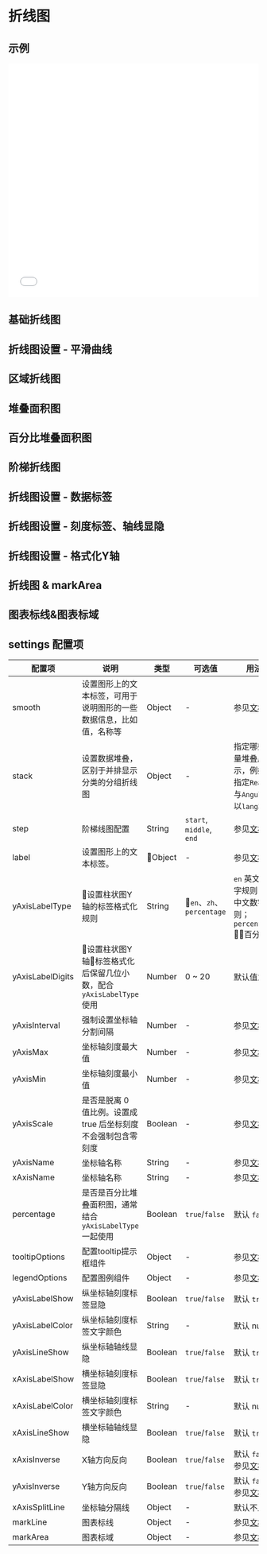 # 折线图

## 示例

<iframe width="100%" height="470" src="//jsfiddle.net/vecharts/udnhk7wm/embedded/result,html,js/?bodyColor=fff" allowfullscreen="allowfullscreen" frameborder="0"></iframe>


## 基础折线图

<vuep template="#basicLine" :options="{ theme: 'vue', lineNumbers: false }"></vuep>

<script v-pre type="text/x-template" id="basicLine">
<template>
  <ve-line-chart :data="chartData" />
</template>

<script>
  module.exports = {
    created () {
      this.chartData = {
        dimensions: {
          name: 'Week',
          data: ['Mon.', 'Tue.', 'Wed.', 'Thu.', 'Fir.', 'Sat.', 'Sun.']
        },
        measures: [{
          name: 'Vue',
          data: [30, 40, 35, 50, 49, 70, 90]
        }]
      }
    }
  }
</script>

## 折线图设置 - 平滑曲线

<vuep template="#smoothLine" :options="{ theme: 'vue', lineNumbers: false }"></vuep>

<script v-pre type="text/x-template" id="smoothLine">
<template>
  <ve-line-chart :data="chartData" :settings="chartSettings" />
</template>

<script>
  module.exports = {
    created () {
      this.chartData = {
        dimensions: {
          name: 'Week',
          data: ['Mon.', 'Tue.', 'Wed.', 'Thu.', 'Fir.', 'Sat.', 'Sun.']
        },
        measures: [{
          name: 'Vue',
          data: [30, 40, 35, 50, 49, 70, 90]
        }]
      }
      this.chartSettings = {
        smooth: true
      }
    }
  }
</script>

## 区域折线图

<vuep template="#areaLine" :options="{ theme: 'vue', lineNumbers: false }"></vuep>

<script v-pre type="text/x-template" id="areaLine">
<template>
  <ve-line-chart :data="chartData" :settings="chartSettings" />
</template>

<script>
  module.exports = {
    created () {
      this.chartData = {
        dimensions: {
          name: 'Week',
          data: ['Mon.', 'Tue.', 'Wed.', 'Thu.', 'Fir.', 'Sat.', 'Sun.']
        },
        measures: [{
          name: 'Vue',
          data: [3000, 3500, 3900, 3100, 3200, 3100, 3600, 3300, 3600, 3400, 3100, 3000]
        },
        {
          name: 'React',
          data: [2000, 2000, 2600, 2300, 2300, 2000, 2600, 2200, 2500, 2800, 2500, 2200]
        },
        {
          name: 'Angular',
          data: [827, 949, 1400, 1000, 884, 911, 983, 989, 925, 1100, 1200, 930]
        }]
      }
      this.chartSettings = {
        areaStyle: {}
      }
    }
  }
</script>

## 堆叠面积图

<vuep template="#stackLine" :options="{ theme: 'vue', lineNumbers: false }"></vuep>

<script v-pre type="text/x-template" id="stackLine">
<template>
  <ve-line-chart :data="chartData" :settings="chartSettings" />
</template>

<script>
  module.exports = {
    created () {
      this.chartData = {
        dimensions: {
          name: 'Week',
          data: ['Mon.', 'Tue.', 'Wed.', 'Thu.', 'Fir.', 'Sat.', 'Sun.']
        },
        measures: [{
          name: 'Vue',
          data: [3000, 3500, 3900, 3100, 3200, 3100, 3600, 3300, 3600, 3400, 3100, 3000]
        },
        {
          name: 'React',
          data: [2000, 2000, 2600, 2300, 2300, 2000, 2600, 2200, 2500, 2800, 2500, 2200]
        },
        {
          name: 'Angular',
          data: [827, 949, 1400, 1000, 884, 911, 983, 989, 925, 1100, 1200, 930]
        }]
      }
      this.chartSettings = {
        stack: {
          lang: ['Vue', 'React', 'Angular']
        },
        areaStyle: {}
      }
    }
  }
</script>

## 百分比堆叠面积图

<vuep template="#percentageStackLine" :options="{ theme: 'vue', lineNumbers: false }"></vuep>

<script v-pre type="text/x-template" id="percentageStackLine">
<template>
  <ve-line-chart :data="chartData" :settings="chartSettings" />
</template>

<script>
  module.exports = {
    created () {
      this.chartData = {
        dimensions: {
          name: 'Week',
          data: ['Mon.', 'Tue.', 'Wed.', 'Thu.', 'Fir.', 'Sat.', 'Sun.']
        },
        measures: [{
          name: 'Vue',
          data: [3000, 3500, 3900, 3100, 3200, 3100, 3600, 3300, 3600, 3400, 3100, 3000]
        },
        {
          name: 'React',
          data: [2000, 2000, 2600, 2300, 2300, 2000, 2600, 2200, 2500, 2800, 2500, 2200]
        },
        {
          name: 'Angular',
          data: [827, 949, 1400, 1000, 884, 911, 983, 989, 925, 1100, 1200, 930]
        }]
      }
      this.chartSettings = {
        stack: {
          lang: ['Vue', 'React', 'Angular']
        },
        areaStyle: {},
        yAxisLabelType: 'percentage',
        percentage: true,
        stack: {
          repo: [
            'Vue',
            'React',
            'Angular'
          ]
        },
        tooltipOptions: {
          formatter: function (params) {
            let [tar] = params
            const tooltipContent = params.map(v => {
              return `${v.seriesName}：${(
                v.value[v.seriesIndex + 1] * 100
              ).toFixed(2)} %`
            }).join('<br/>')
            return tar.name + '<br/>' + tooltipContent
          }
        }
      }
    }
  }
</script>

## 阶梯折线图

<vuep template="#stepLine" :options="{ theme: 'vue', lineNumbers: false }"></vuep>

<script v-pre type="text/x-template" id="stepLine">
<template>
  <ve-line-chart :data="chartData" :settings="chartSettings" />
</template>

<script>
 module.exports = {
    created () {
      this.chartData = {
        dimensions: {
          name: 'Week',
          data: ['Mon.', 'Tue.', 'Wed.', 'Thu.', 'Fir.', 'Sat.', 'Sun.']
        },
        measures: [{
          name: 'Vue',
          data: [3000, 3500, 3900, 3100, 3200, 3100, 3600, 3300, 3600, 3400, 3100, 3000]
        },
        {
          name: 'React',
          data: [2000, 2000, 2600, 2300, 2300, 2000, 2600, 2200, 2500, 2800, 2500, 2200]
        },
        {
          name: 'Angular',
          data: [827, 949, 1400, 1000, 884, 911, 983, 989, 925, 1100, 1200, 930]
        }]
      }
      this.chartSettings = {
        step: 'start'
      }
    }
  }
</script>

## 折线图设置 - 数据标签

<vuep template="#labelLine" :options="{ theme: 'vue', lineNumbers: false }"></vuep>

<script v-pre type="text/x-template" id="labelLine">
<template>
  <ve-line-chart :data="chartData" :settings="chartSettings" />
</template>

<script>
  module.exports = {
    created () {
      this.chartData = {
        dimensions: {
          name: 'Week',
          data: ['Mon.', 'Tue.', 'Wed.', 'Thu.', 'Fir.', 'Sat.', 'Sun.']
        },
        measures: [{
          name: 'Vue',
          data: [3000, 3500, 3900, 3100, 3200, 3100, 3600, 3300, 3600, 3400, 3100, 3000]
        },
        {
          name: 'React',
          data: [2000, 2000, 2600, 2300, 2300, 2000, 2600, 2200, 2500, 2800, 2500, 2200]
        },
        {
          name: 'Angular',
          data: [827, 949, 1400, 1000, 884, 911, 983, 989, 925, 1100, 1200, 930]
        }]
      }
      this.chartSettings = {
        label: {
          show: true,
          fontSize: '12',
          fontWeight: 'bold'
        },
        smooth: true,
        yAxisLabelColor: 'rgba(209, 10, 220, 1)',
        xAxisLabelColor: 'rgba(14, 33, 237, 1)'
      }
    }
  }
</script>

## 折线图设置 - 刻度标签、轴线显隐

<vuep template="#axisShow" :options="{ theme: 'vue', lineNumbers: false }"></vuep>

<script v-pre type="text/x-template" id="axisShow">
<template>
  <ve-line-chart :data="chartData" :settings="chartSettings" />
</template>

<script>
  module.exports = {
    created () {
      this.chartData = {
        dimensions: {
          name: 'Week',
          data: ['Mon.', 'Tue.', 'Wed.', 'Thu.', 'Fir.', 'Sat.', 'Sun.']
        },
        measures: [{
          name: 'Vue',
          data: [3000, 3500, 3900, 3100, 3200, 3100, 3600, 3300, 3600, 3400, 3100, 3000]
        },
        {
          name: 'React',
          data: [2000, 2000, 2600, 2300, 2300, 2000, 2600, 2200, 2500, 2800, 2500, 2200]
        },
        {
          name: 'Angular',
          data: [827, 949, 1400, 1000, 884, 911, 983, 989, 925, 1100, 1200, 930]
        }]
      }
      this.chartSettings = {
        label: {
          show: true,
          fontSize: '12',
          fontWeight: 'bold'
        },
        smooth: true,
        yAxisLabelShow: false,
        yAxisLineShow: false,
        xAxisLineShow: false
      }
    }
  }
</script>

## 折线图设置 - 格式化Y轴

<vuep template="#formatYLine" :options="{ theme: 'vue', lineNumbers: false }"></vuep>

<script v-pre type="text/x-template" id="formatYLine">
<template>
  <ve-line-chart :data="chartData" :settings="chartSettings" />
</template>

<script>
  module.exports = {
    created () {
      this.chartData = {
        dimensions: {
          name: 'Week',
          data: ['Mon.', 'Tue.', 'Wed.', 'Thu.', 'Fir.', 'Sat.', 'Sun.']
        },
        measures: [{
          name: 'Vue',
          data: [3000, 3500, 3900, 3100, 3200, 3100, 3600, 3300, 3600, 3400, 3100, 3000]
        },
        {
          name: 'React',
          data: [2000, 2000, 2600, 2300, 2300, 2000, 2600, 2200, 2500, 2800, 2500, 2200]
        },
        {
          name: 'Angular',
          data: [827, 949, 1400, 1000, 884, 911, 983, 989, 925, 1100, 1200, 930]
        }]
      }
      this.chartSettings = {
        yAxisLabelType: 'zh'
      }
    }
  }
</script>

## 折线图 & markArea

<vuep template="#markArea" :options="{ theme: 'vue', lineNumbers: false }"></vuep>

<script v-pre type="text/x-template" id="markArea">
<template>
  <ve-line-chart :legend-visible="false" v-bind="options" />
</template>

<script>
  module.exports = {
    created () {
      this.options = {
        title: {
          text: '一天用电量分布',
          subtext: '纯属虚构'
        },
        tooltip: {
          trigger: 'axis',
          axisPointer: {
            type: 'cross'
          }
        },
        xAxis: {
          type: 'category',
          boundaryGap: false,
          data: ['00:00', '01:15', '02:30', '03:45', '05:00', '06:15', '07:30', '08:45', '10:00', '11:15', '12:30', '13:45', '15:00', '16:15', '17:30', '18:45', '20:00', '21:15', '22:30', '23:45']
        },
        yAxis: {
          type: 'value',
          axisLabel: {
            formatter: '{value} W'
          },
          axisPointer: {
            snap: true
          }
        },
        series: [{
          name: '用电量',
          type: 'line',
          smooth: true,
          data: [300, 280, 250, 260, 270, 300, 550, 500, 400, 390, 380, 390, 400, 500, 600, 750, 800, 700, 600, 400],
          markArea: {
            data: [
              [{
                name: '早高峰',
                xAxis: '07:30'
              }, {
                xAxis: '10:00'
              }],
              [{
                name: '晚高峰',
                xAxis: '17:30'
              }, {
                xAxis: '21:15'
              }]
            ]
          }
        }]
      }
    }
  }
</script>

## 图表标线&图表标域

<vuep template="#markLineAndArea" :options="{ theme: 'vue', lineNumbers: false }"></vuep>

<script v-pre type="text/x-template" id="markLineAndArea">
<template>
  <ve-line-chart :data="chartData" :settings="chartSettings" :series-option="seriesOption" />
</template>

<script>
 module.exports = {
    created () {
      this.chartData = {
        dimensions: {
          name: 'Week',
          data: ['Mon.', 'Tue.', 'Wed.', 'Thu.', 'Fir.', 'Sat.', 'Sun.']
        },
        measures: [{
          name: 'Vue',
          data: [30, 40, 35, 50, 102, 70, 90]
        }]
      }
      this.seriesOption = {
        'Vue': { markLine: { data: [[{ type: 'min' }, { type: 'max' }]] } }
      }
      this.chartSettings = {
        markLine: {
          symbolSize: 10,
          data: [
                    {
                      name: '参考线',
                      yAxis: '90',
                      label: {
                        show: true,
                        formatter: '{b}: {c}',
                        position: 'insideEndTop'
                      },
                      lineStyle: {
                        width: 1,
                        type: 'dashed'
                      }
                    }
                  ]
                },
          markArea: {
            data: [[
              { name: '坐标区域', yAxis: 30 },
              { yAxis: 40 }
            ]]
          }
      }
    }
  }
</script>

## settings 配置项

| 配置项 | 说明 | 类型 | 可选值 | 用法 |
| --- | --- | --- | --- | --- |
| smooth | 设置图形上的文本标签，可用于说明图形的一些数据信息，比如值，名称等 | Object | - | 参见[文档](https://echarts.apache.org/zh/option.html#series-line.smooth) |
| stack | 设置数据堆叠，区别于并排显示分类的分组折线图 | Object | - | 指定哪些度量堆叠展示，例如: 指定`React`与`Angular`以`lang`堆叠 |
| step | 阶梯线图配置 | String | `start`, `middle`, `end` | 参见[文档](https://echarts.apache.org/zh/option.html#series-line.step) |
| label | 设置图形上的文本标签。| Object | - | 参见[文档](https://echarts.apache.org/zh/option.html#series-line.label) |
| yAxisLabelType | 设置柱状图Y轴的标签格式化规则 | String | `en`、`zh`、`percentage` | `en` 英文数字规则；`zh` 中文数字规则；`percentage` 百分比 |
| yAxisLabelDigits | 设置柱状图Y轴标签格式化后保留几位小数，配合 `yAxisLabelType` 使用 | Number | 0 ~ 20 | 默认值为 0 |
| yAxisInterval | 强制设置坐标轴分割间隔 | Number | - |参见[文档](https://www.echartsjs.com/option.html#yAxis.inverse) |
| yAxisMax | 坐标轴刻度最大值 | Number | - | 参见[文档](https://www.echartsjs.com/option.html#yAxis.max) |
| yAxisMin | 坐标轴刻度最小值 | Number | - | 参见[文档](https://www.echartsjs.com/option.html#yAxis.min) |
| yAxisScale | 是否是脱离 0 值比例。设置成 true 后坐标刻度不会强制包含零刻度 | Boolean | - | 参见[文档](https://www.echartsjs.com/option.html#yAxis.scale)  |
| yAxisName | 坐标轴名称 | String | - | 参见[文档](https://www.echartsjs.com/option.html#yAxis.name)  |
| xAxisName | 坐标轴名称 | String | - | 参见[文档](https://echarts.apache.org/zh/option.html#xAxis.name)  |
| percentage | 是否是百分比堆叠面积图，通常结合 `yAxisLabelType` 一起使用 | Boolean | `true`/`false` | 默认 `false`  |
| tooltipOptions | 配置tooltip提示框组件 | Object | - | 参见[文档](https://echarts.apache.org/zh/option.html#tooltip)  |
| legendOptions | 配置图例组件 | Object | - | 参见[文档](https://echarts.apache.org/zh/option.html#legend)  |
| yAxisLabelShow | 纵坐标轴刻度标签显隐| Boolean | `true`/`false`| 默认 `true` |
| yAxisLabelColor | 纵坐标轴刻度标签文字颜色| String | - | 默认 null |
| yAxisLineShow | 纵坐标轴轴线显隐| Boolean | `true`/`false`| 默认 `true` |
| xAxisLabelShow | 横坐标轴刻度标签显隐| Boolean | `true`/`false`| 默认 `true` |
| xAxisLabelColor | 横坐标轴刻度标签文字颜色| String | - | 默认 null |
| xAxisLineShow | 横坐标轴轴线显隐| Boolean | `true`/`false`| 默认 `true` |
| xAxisInverse | X轴方向反向| Boolean | `true`/`false` | 默认 `false`  参见[文档](https://www.echartsjs.com/zh/option.html#xAxis.inverse) |
| yAxisInverse | Y轴方向反向| Boolean | `true`/`false` | 默认 `false`   参见[文档](https://www.echartsjs.com/zh/option.html#yAxis.inverse) |
| xAxisSplitLine | 坐标轴分隔线| Object | - | 默认不显示 | https://echarts.apache.org/zh/option.html#xAxis.splitLine |
| markLine | 图表标线 | Object | - | 参见[文档](https://echarts.apache.org/v4/zh/option.html#series-line.markLine) |
| markArea | 图表标域 | Object | - | 参见[文档](https://echarts.apache.org/v4/zh/option.html#series-line.markArea) |
